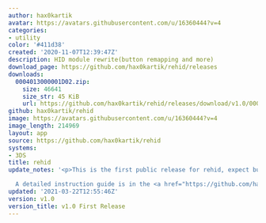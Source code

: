 ```yaml
---
author: hax0kartik
avatar: https://avatars.githubusercontent.com/u/16360444?v=4
categories:
- utility
color: '#411d38'
created: '2020-11-07T12:39:47Z'
description: HID module rewrite(button remapping and more)
download_page: https://github.com/hax0kartik/rehid/releases
downloads:
  0004013000001D02.zip:
    size: 46641
    size_str: 45 KiB
    url: https://github.com/hax0kartik/rehid/releases/download/v1.0/0004013000001D02.zip
github: hax0kartik/rehid
image: https://avatars.githubusercontent.com/u/16360444?v=4
image_length: 214969
layout: app
source: https://github.com/hax0kartik/rehid
systems:
- 3DS
title: rehid
update_notes: '<p>This is the first public release for rehid, expect bugs.<br>

  A detailed instruction guide is in the <a href="https://github.com/hax0kartik/rehid/blob/master/Readme.md">readme</a>.</p>'
updated: '2021-03-22T12:55:46Z'
version: v1.0
version_title: v1.0 First Release
---
```

